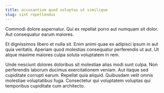 ```yaml
---
title: accusantium quod voluptas ut similique
slug: sint repellendus
---
```


Commodi dolore aspernatur. Qui ex repellat porro aut numquam sit dolor. Aut consequatur earum maiores.

Et dignissimos libero et nulla sit. Enim animi quae ex adipisci ipsum in aut quia veritatis. Aperiam quod molestias consequatur perferendis ut aut. Ut atque maxime maiores culpa soluta voluptatem in rem.

Unde nesciunt dolores doloribus sit molestiae alias modi sunt culpa. Non perferendis laborum ducimus exercitationem veniam. Aut itaque sed cupiditate corrupti earum. Repellat quia aliquid. Quibusdam velit omnis molestiae voluptatibus fuga. Consectetur qui voluptatem voluptas qui temporibus cupiditate cum architecto.
